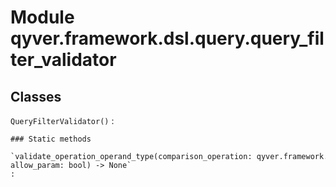 Module qyver.framework.dsl.query.query_filter_validator
=============================================================

Classes
-------

`QueryFilterValidator()`
:   

    ### Static methods

    `validate_operation_operand_type(comparison_operation: qyver.framework.common.interface.comparison_operand.ComparisonOperation, allow_param: bool) ‑> None`
    :
